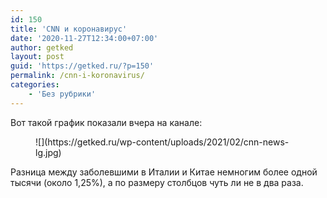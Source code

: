```yaml
---
id: 150
title: 'CNN и коронавирус'
date: '2020-11-27T12:34:00+07:00'
author: getked
layout: post
guid: 'https://getked.ru/?p=150'
permalink: /cnn-i-koronavirus/
categories:
    - 'Без рубрики'
---
```


Вот такой график показали вчера на канале:

<figure class="wp-block-image size-large">![](https://getked.ru/wp-content/uploads/2021/02/cnn-news-lg.jpg)</figure>Разница между заболевшими в Италии и Китае немногим более одной тысячи (около 1,25%), а по размеру столбцов чуть ли не в два раза.